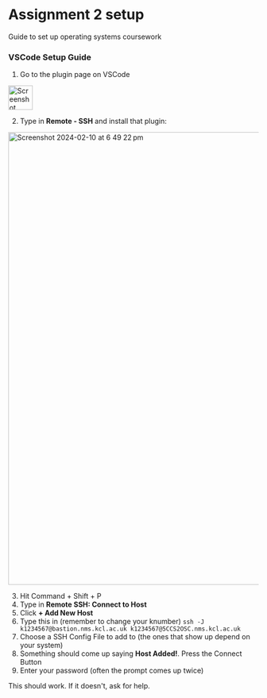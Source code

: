 # Assignment 2 setup
Guide to set up operating systems coursework


### VSCode Setup Guide 

1. Go to the plugin page on VSCode

<img width="49" alt="Screenshot 2024-02-10 at 6 41 08 pm" src="https://github.com/RubenSystems/OSCWeek5/assets/37454706/13af76b3-a340-4d62-8505-a2ef14a564e3">

2. Type in **Remote - SSH** and install that plugin:

<img width="912" alt="Screenshot 2024-02-10 at 6 49 22 pm" src="https://github.com/RubenSystems/OSCWeek5/assets/37454706/04d09927-a799-4e3b-accd-2971e2843f60">

3. Hit Command + Shift + P
4. Type in **Remote SSH: Connect to Host**
5. Click **+ Add New Host**
6. Type this in (remember to change your knumber) `ssh -J k1234567@bastion.nms.kcl.ac.uk k1234567@5CCS2OSC.nms.kcl.ac.uk`
7. Choose a SSH Config File to add to (the ones that show up depend on your system)
8. Something should come up saying **Host Added!**. Press the Connect Button
9. Enter your password (often the prompt comes up twice)

This should work. If it doesn't, ask for help. 

